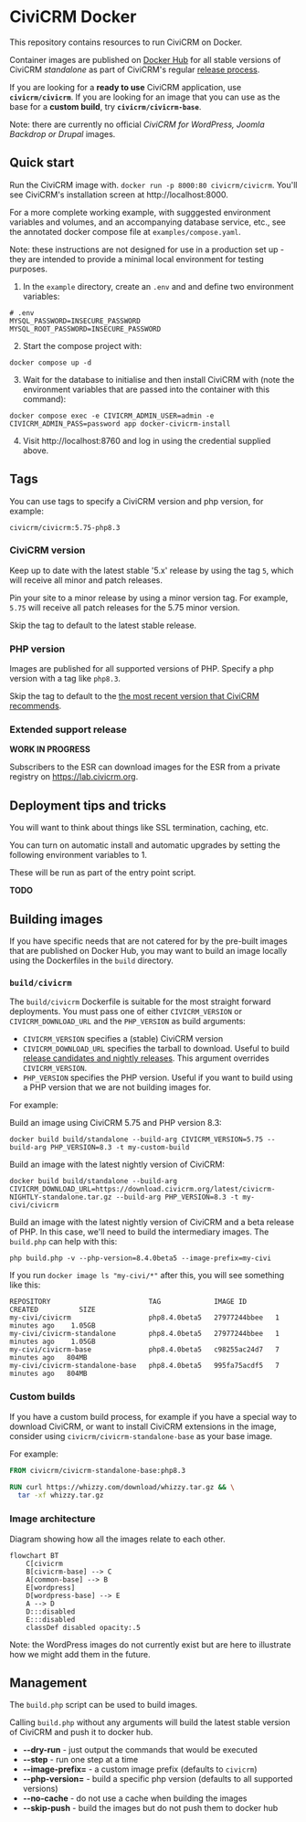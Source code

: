 # CiviCRM Docker

This repository contains resources to run CiviCRM on Docker.

Container images are published on [Docker Hub](https://hub.docker.com/u/civicrm) for all stable versions of CiviCRM *standalone* as part of CiviCRM's regular [release process](https://docs.civicrm.org/dev/en/latest/core/release-process/).

If you are looking for a **ready to use** CiviCRM application, use **`civicrm/civicrm`**. If you are looking for an image that you can use as the base for a **custom build**, try **`civicrm/civicrm-base`**.

Note: there are currently no official *CiviCRM for WordPress, Joomla Backdrop or Drupal* images.

## Quick start

Run the CiviCRM image with. `docker run -p 8000:80 civicrm/civicrm`. You'll see CiviCRM's installation screen at http://localhost:8000.

For a more complete working example, with sugggested environment variables and volumes, and an accompanying database service, etc., see the annotated docker compose file at `examples/compose.yaml`.

Note: these instructions are not designed for use in a production set up - they are intended to provide a minimal local environment for testing purposes.

1. In the `example` directory, create an `.env` and and define two environment variables:

```shell
# .env
MYSQL_PASSWORD=INSECURE_PASSWORD
MYSQL_ROOT_PASSWORD=INSECURE_PASSWORD
```

2. Start the compose project with:

```shell
docker compose up -d
```

3. Wait for the database to initialise and then install CiviCRM with (note the environment variables that are passed into the container with this command):

```shell
docker compose exec -e CIVICRM_ADMIN_USER=admin -e CIVICRM_ADMIN_PASS=password app docker-civicrm-install
```

4. Visit http://localhost:8760 and log in using the credential supplied above.

## Tags

You can use tags to specify a CiviCRM version and php version, for example: 

`civicrm/civicrm:5.75-php8.3`

### CiviCRM version

Keep up to date with the latest stable '5.x' release by using the tag `5`, which will receive all minor and patch releases.

Pin your site to a minor release by using a minor version tag. For example, `5.75` will receive all patch releases for the 5.75 minor version.

Skip the tag to default to the latest stable release.

### PHP version

Images are published for all supported versions of PHP. Specify a php version with a tag like `php8.3`.

Skip the tag to default to the [the most recent version that CiviCRM recommends](https://docs.civicrm.org/installation/en/latest/general/requirements/#php-version).

### Extended support release

**WORK IN PROGRESS**

Subscribers to the ESR can download images for the ESR from a private registry on https://lab.civicrm.org.

## Deployment tips and tricks

You will want to think about things like SSL termination, caching, etc.

You can turn on automatic install and automatic upgrades by setting the following environment variables to 1.

These will be run as part of the entry point script.

**TODO**

## Building images

If you have specific needs that are not catered for by the pre-built images that are published on Docker Hub, you may want to build an image locally using the Dockerfiles in the `build` directory.

### `build/civicrm`

The `build/civicrm` Dockerfile is suitable for the most straight forward deployments. You must pass one of either `CIVICRM_VERSION` or `CIVICRM_DOWNLOAD_URL` and the `PHP_VERSION` as build arguments:

- `CIVICRM_VERSION` specifies a (stable) CiviCRM version
- `CIVICRM_DOWNLOAD_URL` specifies the tarball to download. Useful to build [release candidates and nightly releases](https://download.civicrm.org/latest/). This argument overrides `CIVICRM_VERSION`.
- `PHP_VERSION` specifies the PHP version. Useful if you want to build using a PHP version that we are not building images for.

For example:

Build an image using CiviCRM 5.75 and PHP version 8.3:

```shell
docker build build/standalone --build-arg CIVICRM_VERSION=5.75 --build-arg PHP_VERSION=8.3 -t my-custom-build
```

Build an image with the latest nightly version of CiviCRM:

```shell
docker build build/standalone --build-arg CIVICRM_DOWNLOAD_URL=https://download.civicrm.org/latest/civicrm-NIGHTLY-standalone.tar.gz --build-arg PHP_VERSION=8.3 -t my-civi/civicrm
```

Build an image with the latest nightly version of CiviCRM and a beta release of PHP. In this case, we'll need to build the intermediary images. The `build.php` can help with this:

```shell
php build.php -v --php-version=8.4.0beta5 --image-prefix=my-civi
```

If you run `docker image ls "my-civi/*"` after this, you will see something like this: 

```
REPOSITORY                        TAG             IMAGE ID       CREATED          SIZE
my-civi/civicrm                   php8.4.0beta5   27977244bbee   1 minutes ago    1.05GB
my-civi/civicrm-standalone        php8.4.0beta5   27977244bbee   1 minutes ago    1.05GB
my-civi/civicrm-base              php8.4.0beta5   c98255ac24d7   7 minutes ago   804MB
my-civi/civicrm-standalone-base   php8.4.0beta5   995fa75acdf5   7 minutes ago   804MB
```

### Custom builds

If you have a custom build process, for example if you have a special way to download CiviCRM, or want to install CiviCRM extensions in the image, consider using `civicrm/civicrm-standalone-base` as your base image.

For example:

```Dockerfile
FROM civicrm/civicrm-standalone-base:php8.3

RUN curl https://whizzy.com/download/whizzy.tar.gz && \
  tar -xf whizzy.tar.gz 
```

### Image architecture

Diagram showing how all the images relate to each other.

```mermaid
flowchart BT
    C[civicrm
    B[civicrm-base] --> C
    A[common-base] --> B
    E[wordpress]
    D[wordpress-base] --> E
    A --> D
    D:::disabled
    E:::disabled
    classDef disabled opacity:.5
```

Note: the WordPress images do not currently exist but are here to illustrate how we might add them in the future.

## Management

The `build.php` script can be used to build images.

Calling `build.php` without any arguments will build the latest stable version of CiviCRM and push it to docker hub.

- **--dry-run** - just output the commands that would be executed
- **--step** - run one step at a time
- **--image-prefix=** - a custom image prefix (defaults to `civicrm`)
- **--php-version=** - build a specific php version (defaults to all supported versions)
- **--no-cache** - do not use a cache when building the images
- **--skip-push** - build the images but do not push them to docker hub
